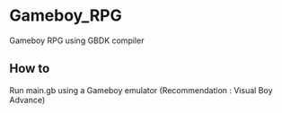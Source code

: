 # Gameboy_RPG
Gameboy RPG using GBDK compiler


## How to

Run main.gb using a Gameboy emulator (Recommendation : Visual Boy Advance)

